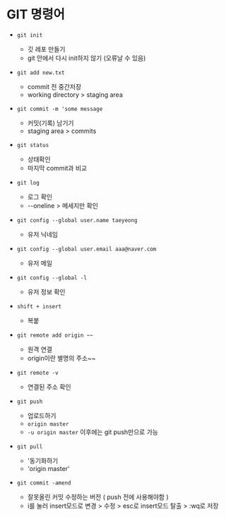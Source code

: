 # GIT 명령어


- `git init`
  - 깃 레포 만들기
  - git 안에서 다시 init하지 않기 (오류날 수 있음)

- `git add new.txt`
  - commit 전 중간저장
  - working directory > staging area

- `git commit -m 'some message`
  - 커밋(기록) 남기기
  - staging area > commits

- `git status`
  - 상태확인
  - 마지막 commit과 비교

- `git log`
  - 로그 확인
  - \--oneline > 메세지만 확인

- `git config --global user.name taeyeong`
  - 유저 닉네임

- `git config --global user.email aaa@naver.com`
  - 유저 메일

- `git config --global -l`
  - 유저 정보 확인

- `shift + insert`
  - 복붙

- `git remote add origin ~~`
  - 원격 연결
  - origin이란 별명의 주소~~

- `git remote -v`
  - 연결된 주소 확인

- `git push`
  - 업로드하기
  - `origin master`
  - `-u origin master` 이후에는 git push만으로 가능

- `git pull`
  - '동기화하기
  - 'origin master'

- `git commit -amend`
  - 잘못올린 커밋 수정하는 버전 ( push 전에 사용해야함 )
  - i를 눌러 insert모드로 변경 \> 수정 \> esc로 insert모드 탈출 > :wq로 저장
